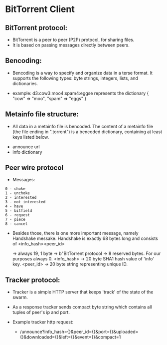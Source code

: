 # BitTorrent Client

## BitTorrent protocol:

* BitTorrent is a peer to peer (P2P) protocol, for sharing files.
* It is based on passing messages directly between peers.

## Bencoding:
* Bencoding is a way to specify and organize data in a terse format. It supports the following types: byte strings, integers, lists, and dictionaries.
- example: d3:cow3:moo4:spam4:eggse represents the dictionary { "cow" => "moo", "spam" => "eggs" } 

## Metainfo file structure:
* All data in a metainfo file is bencoded. The content of a metainfo file (the file ending in ".torrent") is a bencoded dictionary, containing at least keys listed below.
- announce url
- info dictionary

## Peer wire protocol
* Messages:
```
0 - choke
1 - unchoke
2 - interested
3 - not interested
4 - have
5 - bitfield
6 - request
7 - piece
8 - cancel
```
* Besides those, there is one more important message, namely Handshake messake. Handshake is exactly 68 bytes long and consists of <pstrlen><pstr><reserved><info_hash><peer_id>

    <pstrlen> -> always 19, 1 byte
    <pstr> -> b"BitTorrent protocol
    <reserved> -> 8 reserved bytes. For our purposes always 0.
    <info_hash> -> 20 byte SHA1 hash value of 'info' key.
    <peer_id> -> 20 byte string representing unique ID.

## Tracker protocol:
* Tracker is a simple HTTP server that keeps 'track' of the state of the swarm.
* As a response tracker sends compact byte string which contains all tuples of peer's ip and port.

* Example tracker http request:
    - /unnounce?info_hash={}&peer_id={}&port={}&uploaded={}&downloaded={}&left={}&event={}&compact=1
